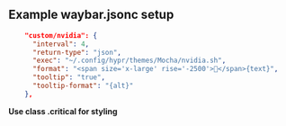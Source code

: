 ## Example waybar.jsonc setup

``` json
    "custom/nvidia": {
      "interval": 4,
      "return-type": "json",
      "exec": "~/.config/hypr/themes/Mocha/nvidia.sh",
      "format": "<span size='x-large' rise='-2500'>󰢮</span>{text}",
      "tooltip": "true",
      "tooltip-format": "{alt}"
    },
```

**Use class .critical for styling**
